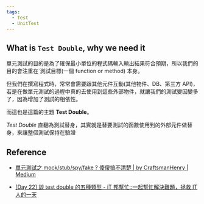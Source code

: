 ```yaml
---
tags:
  - Test
  - UnitTest
---
```


## What is `Test Double`, why we need it

單元測試的目的是為了確保最小單位的程式碼輸入輸出結果符合預期，所以我們的目的會注重在`測試目標(一個 function or method) 本身。

但我們在撰寫程式時，常常會需要跟其他元件互動(其他物件、DB、第三方 API)，若是在做單元測試的過程中真的去使用到這些外部物件，就讓我們的測試變因變多了，因為增加了測試的相依性。

而這也是這篇的主題 **Test Double**。

*Test Double* 直翻為測試替身，其實就是替要測試的函數使用到的外部元件做替身，來讓整個測試保持在驗證



## Reference

- [單元測試之 mock/stub/spy/fake ? 傻傻搞不清楚 | by CraftsmanHenry | Medium](https://medium.com/@henry-chou/%E5%96%AE%E5%85%83%E6%B8%AC%E8%A9%A6%E4%B9%8B-mock-stub-spy-fake-%E5%82%BB%E5%82%BB%E6%90%9E%E4%B8%8D%E6%B8%85%E6%A5%9A-ba3dc4e86d86)

- [[Day 22] 談 test double 的五種類型 - iT 邦幫忙::一起幫忙解決難題，拯救 IT 人的一天](https://ithelp.ithome.com.tw/articles/10273603?sc=rss.iron)  
